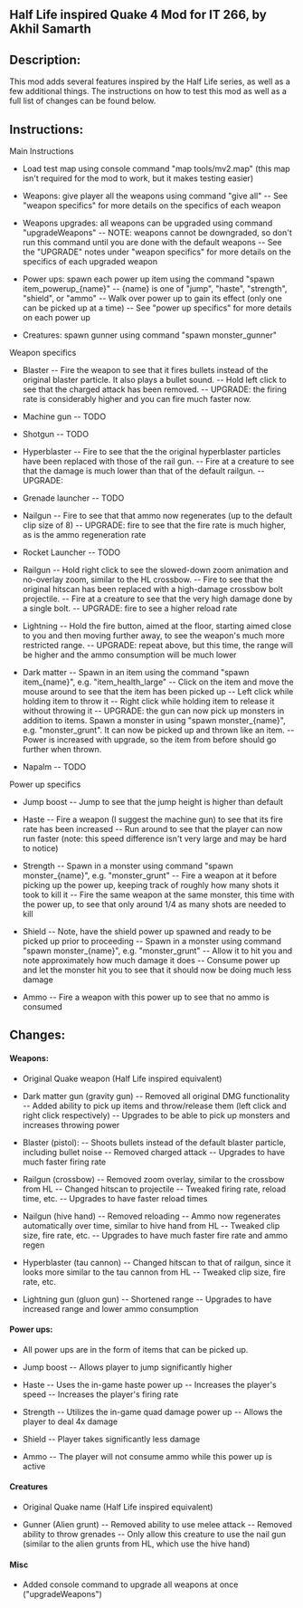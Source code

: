## Half Life inspired Quake 4 Mod for IT 266, by Akhil Samarth

## Description: 
This mod adds several features inspired by the Half Life series, as well as a few additional things. The instructions on how to test this mod as well as a full list of changes can be found below.

## Instructions:

Main Instructions

 - Load test map using console command "map tools/mv2.map" (this map isn't required for the mod to work, but it makes testing easier)
 
 - Weapons: give player all the weapons using command "give all"
 -- See "weapon specifics" for more details on the specifics of each weapon

- Weapons upgrades: all weapons can be upgraded using command "upgradeWeapons"
-- NOTE: weapons cannot be downgraded, so don't run this command until you are done with the default weapons
-- See the "UPGRADE" notes under "weapon specifics" for more details on the specifics of each upgraded weapon

- Power ups: spawn each power up item using the command "spawn item_powerup_{name}"
-- {name} is one of "jump", "haste", "strength", "shield", or "ammo"
-- Walk over power up to gain its effect (only one can be picked up at a time)
-- See "power up specifics" for more details on each power up

- Creatures: spawn gunner using command "spawn monster_gunner"

Weapon specifics

- Blaster
-- Fire the weapon to see that it fires bullets instead of the original blaster particle. It also plays a bullet sound.
-- Hold left click to see that the charged attack has been removed.
-- UPGRADE: the firing rate is considerably higher and you can fire much faster now.

- Machine gun
-- TODO

- Shotgun
-- TODO

- Hyperblaster
-- Fire to see that the the original hyperblaster particles have been replaced with those of the rail gun.
-- Fire at a creature to see that the damage is much lower than that of the default railgun.
-- UPGRADE:

- Grenade launcher
-- TODO

- Nailgun
-- Fire to see that that ammo now regenerates (up to the default clip size of 8)
-- UPGRADE: fire to see that the fire rate is much higher, as is the ammo regeneration rate

- Rocket Launcher
-- TODO

- Railgun
-- Hold right click to see the slowed-down zoom animation and no-overlay zoom, similar to the HL crossbow.
-- Fire to see that the original hitscan has been replaced with a high-damage crossbow bolt projectile.
-- Fire at a creature to see that the very high damage done by a single bolt.
-- UPGRADE: fire to see a higher reload rate

- Lightning
-- Hold the fire button, aimed at the floor, starting aimed close to you and then moving further away, to see the weapon's much more restricted range.
-- UPGRADE: repeat above, but this time, the range will be higher and the ammo consumption will be much lower

- Dark matter
-- Spawn in an item using the command "spawn item_{name}", e.g. "item_health_large"
-- Click on the item and move the mouse around to see that the item has been picked up
-- Left click while holding item to throw it
-- Right click while holding item to release it without throwing it
-- UPGRADE: the gun can now pick up monsters in addition to items. Spawn a monster in using "spawn monster_{name}", e.g. "monster_grunt". It can now be picked up and thrown like an item.
-- Power is increased with upgrade, so the item from before should go further when thrown.

- Napalm
-- TODO

Power up specifics

- Jump boost
-- Jump to see that the jump height is higher than default

- Haste
-- Fire a weapon (I suggest the machine gun) to see that its fire rate has been increased
-- Run around to see that the player can now run faster (note: this speed difference isn't very large and may be hard to notice)

- Strength
-- Spawn in a monster using command "spawn monster_{name}", e.g. "monster_grunt"
-- Fire a weapon at it before picking up the power up, keeping track of roughly how many shots it took to kill it
-- Fire the same weapon at the same monster, this time with the power up, to see that only around 1/4 as many shots are needed to kill

- Shield
-- Note, have the shield power up spawned and ready to be picked up prior to proceeding
-- Spawn in a monster using command "spawn monster_{name}", e.g. "monster_grunt"
-- Allow it to hit you and note approximately how much damage it does
-- Consume power up and let the monster hit you to see that it should now be doing much less damage

- Ammo
-- Fire a weapon with this power up to see that no ammo is consumed

## Changes:

#### Weapons:

- Original Quake weapon (Half Life inspired equivalent)

- Dark matter gun (gravity gun)
-- Removed all original DMG functionality
-- Added ability to pick up items and throw/release them (left click and right click respectively)
-- Upgrades to be able to pick up monsters and increases throwing power

- Blaster (pistol):
-- Shoots bullets instead of the default blaster particle, including bullet noise
-- Removed charged attack
-- Upgrades to have much faster firing rate

- Railgun (crossbow)
-- Removed zoom overlay, similar to the crossbow from HL
-- Changed hitscan to projectile
-- Tweaked firing rate, reload time, etc.
-- Upgrades to have faster reload times

- Nailgun (hive hand)
-- Removed reloading
-- Ammo now regenerates automatically over time, similar to hive hand from HL
-- Tweaked clip size, fire rate, etc.
-- Upgrades to have much faster fire rate and ammo regen

- Hyperblaster (tau cannon)
-- Changed hitscan to that of railgun, since it looks more similar to the tau cannon from HL
-- Tweaked clip size, fire rate, etc.

- Lightning gun (gluon gun)
-- Shortened range
-- Upgrades to have increased range and lower ammo consumption

#### Power ups:

- All power ups are in the form of items that can be picked up.

- Jump boost
-- Allows player to jump significantly higher

- Haste
-- Uses the in-game haste power up
-- Increases the player's speed
-- Increases the player's firing rate

- Strength
-- Utilizes the in-game quad damage power up
-- Allows the player to deal 4x damage

- Shield
-- Player takes significantly less damage

- Ammo
-- The player will not consume ammo while this power up is active

#### Creatures

- Original Quake name (Half Life inspired equivalent)

- Gunner (Alien grunt)
-- Removed ability to use melee attack
-- Removed ability to throw grenades
-- Only allow this creature to use the nail gun (similar to the alien grunts from HL, which use the hive hand)

#### Misc

- Added console command to upgrade all weapons at once ("upgradeWeapons") 
